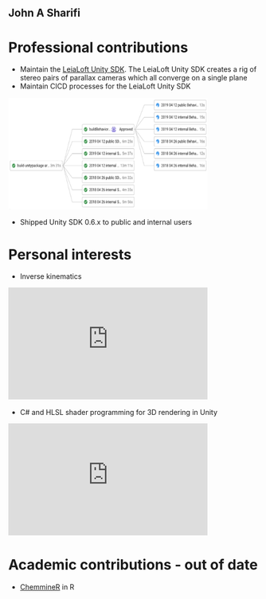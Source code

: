 ## John A Sharifi

# Professional contributions
- Maintain the [LeiaLoft Unity SDK](https://www.leialoft.com/tools). The LeiaLoft Unity SDK creates a rig of stereo pairs of parallax cameras which all converge on a single plane
- Maintain CICD processes for the LeiaLoft Unity SDK

<img src="https://github.com/johnasharifi/johnasharifi.github.io/blob/main/_resources/UnitySDK_CICD.png" width="400" height="225">

- Shipped Unity SDK 0.6.x to public and internal users

# Personal interests

- Inverse kinematics

<iframe width="400" height="225" src="https://www.youtube-nocookie.com/embed/ICoIFynmPzw" frameborder="0" allow="accelerometer; autoplay; clipboard-write; encrypted-media; gyroscope; picture-in-picture" allowfullscreen></iframe>

- C# and HLSL shader programming for 3D rendering in Unity
<iframe width="400" height="225" src="https://www.youtube-nocookie.com/embed/kXaB1GFD2C4" frameborder="0" allow="accelerometer; autoplay; clipboard-write; encrypted-media; gyroscope; picture-in-picture" allowfullscreen></iframe>

# Academic contributions - out of date
- [ChemmineR](https://rdrr.io/github/girke-lab/ChemmineR-release/man/draw_sdf.html) in R
